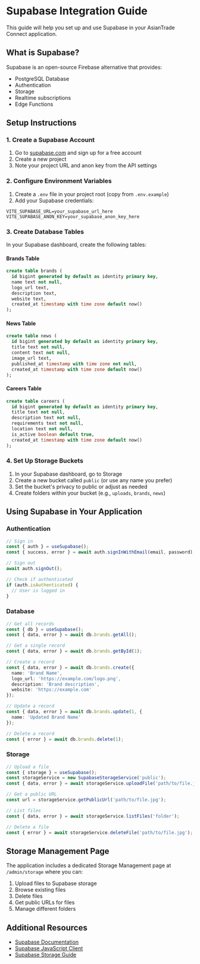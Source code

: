# Supabase Integration Guide

This guide will help you set up and use Supabase in your AsianTrade Connect application.

## What is Supabase?

Supabase is an open-source Firebase alternative that provides:
- PostgreSQL Database
- Authentication
- Storage
- Realtime subscriptions
- Edge Functions

## Setup Instructions

### 1. Create a Supabase Account

1. Go to [supabase.com](https://supabase.com/) and sign up for a free account
2. Create a new project
3. Note your project URL and anon key from the API settings

### 2. Configure Environment Variables

1. Create a `.env` file in your project root (copy from `.env.example`)
2. Add your Supabase credentials:

```
VITE_SUPABASE_URL=your_supabase_url_here
VITE_SUPABASE_ANON_KEY=your_supabase_anon_key_here
```

### 3. Create Database Tables

In your Supabase dashboard, create the following tables:

#### Brands Table
```sql
create table brands (
  id bigint generated by default as identity primary key,
  name text not null,
  logo_url text,
  description text,
  website text,
  created_at timestamp with time zone default now()
);
```

#### News Table
```sql
create table news (
  id bigint generated by default as identity primary key,
  title text not null,
  content text not null,
  image_url text,
  published_at timestamp with time zone not null,
  created_at timestamp with time zone default now()
);
```

#### Careers Table
```sql
create table careers (
  id bigint generated by default as identity primary key,
  title text not null,
  description text not null,
  requirements text not null,
  location text not null,
  is_active boolean default true,
  created_at timestamp with time zone default now()
);
```

### 4. Set Up Storage Buckets

1. In your Supabase dashboard, go to Storage
2. Create a new bucket called `public` (or use any name you prefer)
3. Set the bucket's privacy to public or adjust as needed
4. Create folders within your bucket (e.g., `uploads`, `brands`, `news`)

## Using Supabase in Your Application

### Authentication

```typescript
// Sign in
const { auth } = useSupabase();
const { success, error } = await auth.signInWithEmail(email, password);

// Sign out
await auth.signOut();

// Check if authenticated
if (auth.isAuthenticated) {
  // User is logged in
}
```

### Database

```typescript
// Get all records
const { db } = useSupabase();
const { data, error } = await db.brands.getAll();

// Get a single record
const { data, error } = await db.brands.getById(1);

// Create a record
const { data, error } = await db.brands.create({
  name: 'Brand Name',
  logo_url: 'https://example.com/logo.png',
  description: 'Brand description',
  website: 'https://example.com'
});

// Update a record
const { data, error } = await db.brands.update(1, {
  name: 'Updated Brand Name'
});

// Delete a record
const { error } = await db.brands.delete(1);
```

### Storage

```typescript
// Upload a file
const { storage } = useSupabase();
const storageService = new SupabaseStorageService('public');
const { data, error } = await storageService.uploadFile('path/to/file.jpg', file);

// Get a public URL
const url = storageService.getPublicUrl('path/to/file.jpg');

// List files
const { data, error } = await storageService.listFiles('folder');

// Delete a file
const { error } = await storageService.deleteFile('path/to/file.jpg');
```

## Storage Management Page

The application includes a dedicated Storage Management page at `/admin/storage` where you can:

1. Upload files to Supabase storage
2. Browse existing files
3. Delete files
4. Get public URLs for files
5. Manage different folders

## Additional Resources

- [Supabase Documentation](https://supabase.com/docs)
- [Supabase JavaScript Client](https://supabase.com/docs/reference/javascript/introduction)
- [Supabase Storage Guide](https://supabase.com/docs/guides/storage)
